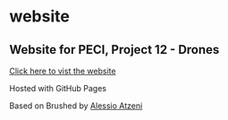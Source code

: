 # website
## Website for PECI, Project 12 - Drones

[Click here to vist the website](https://peci-grupo-12-drones.github.io/website/)  

Hosted with GitHub Pages

Based on Brushed by [Alessio Atzeni](www.alessioatzeni.com)
